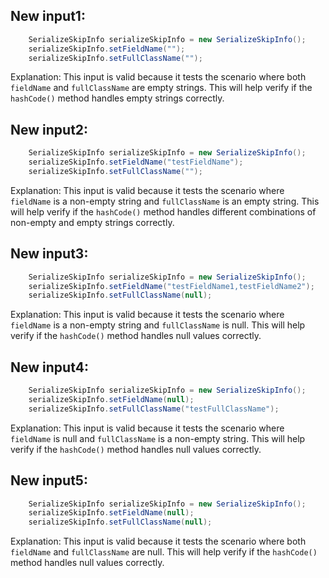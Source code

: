 ## New input1:
```java
    SerializeSkipInfo serializeSkipInfo = new SerializeSkipInfo();
    serializeSkipInfo.setFieldName("");
    serializeSkipInfo.setFullClassName("");
```
Explanation: This input is valid because it tests the scenario where both `fieldName` and `fullClassName` are empty strings. This will help verify if the `hashCode()` method handles empty strings correctly.

## New input2:
```java
    SerializeSkipInfo serializeSkipInfo = new SerializeSkipInfo();
    serializeSkipInfo.setFieldName("testFieldName");
    serializeSkipInfo.setFullClassName("");
```
Explanation: This input is valid because it tests the scenario where `fieldName` is a non-empty string and `fullClassName` is an empty string. This will help verify if the `hashCode()` method handles different combinations of non-empty and empty strings correctly.

## New input3:
```java
    SerializeSkipInfo serializeSkipInfo = new SerializeSkipInfo();
    serializeSkipInfo.setFieldName("testFieldName1,testFieldName2");
    serializeSkipInfo.setFullClassName(null);
```
Explanation: This input is valid because it tests the scenario where `fieldName` is a non-empty string and `fullClassName` is null. This will help verify if the `hashCode()` method handles null values correctly.

## New input4:
```java
    SerializeSkipInfo serializeSkipInfo = new SerializeSkipInfo();
    serializeSkipInfo.setFieldName(null);
    serializeSkipInfo.setFullClassName("testFullClassName");
```
Explanation: This input is valid because it tests the scenario where `fieldName` is null and `fullClassName` is a non-empty string. This will help verify if the `hashCode()` method handles null values correctly.

## New input5:
```java
    SerializeSkipInfo serializeSkipInfo = new SerializeSkipInfo();
    serializeSkipInfo.setFieldName(null);
    serializeSkipInfo.setFullClassName(null);
```
Explanation: This input is valid because it tests the scenario where both `fieldName` and `fullClassName` are null. This will help verify if the `hashCode()` method handles null values correctly.